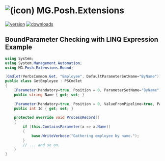 ﻿# ![(icon)](https://api.nuget.org/v3-flatcontainer/mg.posh.extensions/1.2.1/icon) MG.Posh.Extensions

[![version](https://img.shields.io/nuget/v/MG.Posh.Extensions?style=flat-square)](https://www.nuget.org/packages/MG.Posh.Extensions) [![downloads](https://img.shields.io/nuget/dt/MG.Posh.Extensions?style=flat-square&color=darkgreen)](https://www.nuget.org/packages/MG.Posh.Extensions)

## BoundParameter Checking with LINQ Expression Example

```csharp
using System;
using System.Management.Automation;
using MG.Posh.Extensions.Bound;

[Cmdlet(VerbsCommon.Get, "Employee", DefaultParameterSetName="ByName")]
public class GetEmployee : PSCmdlet
{
    [Parameter(Mandatory=true, Position = 0, ParameterSetName="ByName")]
    public string Name { get; set; }
    
    [Parameter(Mandatory=true, Position = 0, ValueFromPipeline=true, ParameterSetName="ByEmployeeId")]
    public int Id { get; set; }
    
    protected override void ProcessRecord()
    {
        if (this.ContainsParameter(x => x.Name))
        {
            base.WriteVerbose("Gathering employee by name.");
        }
        // ... and so on.
    }
}

```
